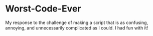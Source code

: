 # Worst-Code-Ever
My response to the challenge of making a script that is as confusing, annoying, and unnecessarily complicated as I could. I had fun with it!
